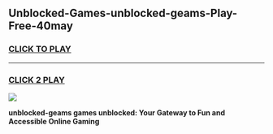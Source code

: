 
## Unblocked-Games-unblocked-geams-Play-Free-40may
<h3>
<a href="https://premium76.site?title=unblocked-geams&ref=23A">CLICK TO PLAY</a></h3>
<hr>

<h3>
<a href="https://premium76.site?title=unblocked-geams&ref=23A">CLICK 2 PLAY</a>
  
</h3>

<a href="https://premium76.site?title=unblocked-geams&ref=23A"><img src="https://clearcache.store/games.png"></a>


**unblocked-geams games unblocked: Your Gateway to Fun and Accessible Online Gaming**
